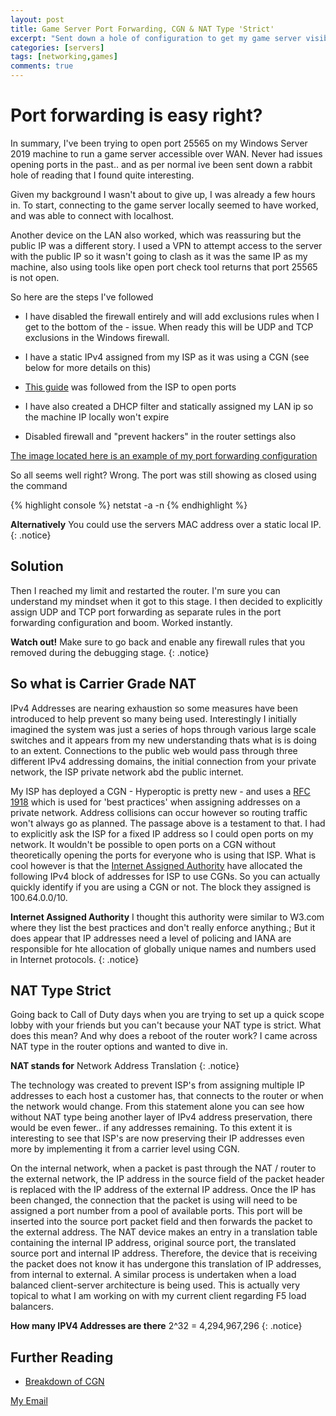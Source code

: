 ```yaml
---
layout: post
title: Game Server Port Forwarding, CGN & NAT Type 'Strict'
excerpt: "Sent down a hole of configuration to get my game server visible on the WAN. Discussing what Carrier Grade Nat (CGN) is and Restricted NAT types."
categories: [servers]
tags: [networking,games]
comments: true
---
```


# Port forwarding is easy right?
In summary, I've been trying to open port 25565 on my Windows Server 2019 machine to run a game server accessible over WAN. Never had issues opening ports in the past.. and as per normal ive been sent down a rabbit hole of reading that I found quite interesting. 

Given my background I wasn't about to give up, I was already a few hours in. To start, connecting to the game server locally seemed to have worked, and was able to connect with localhost. 

Another device on the LAN also worked, which was reassuring but the public IP was a different story. I used a VPN to attempt access to the server with the public IP so it wasn't going to clash as it was the same IP as my machine, also using tools like open port check tool returns that port 25565 is not open.

So here are the steps I've followed

- I have disabled the firewall entirely and will add exclusions rules when I get to the bottom of the - issue. When ready this will be UDP and TCP exclusions in the Windows firewall.

- I have a static IPv4 assigned from my ISP as it was using a CGN (see below for more details on this)


- [This guide][1] was followed from the ISP to open ports

- I have also created a DHCP filter and statically assigned my LAN ip so the machine IP locally won't expire 

- Disabled firewall and "prevent hackers" in the router settings also

[The image located here is an example of my port forwarding configuration][2]

  [1]: https://hyperoptic.com/wp-content/uploads/2019/08/Port-forwarding-and-DMZ-for-ZTE-ZXHN-H298A-v1.3.pdf
  [2]: https://i.stack.imgur.com/wa5hf.png


So all seems well right? Wrong. The port was still showing as closed using the command

{% highlight console %} 
netstat -a -n
{% endhighlight %}

**Alternatively** 
You could use the servers MAC address over a static local IP.
{: .notice}

## Solution
Then I reached my limit and restarted the router. I'm sure you can understand my mindset when it got to this stage. I then decided to explicitly assign UDP and TCP port forwarding as separate rules in the port forwarding configuration and boom. Worked instantly.

**Watch out!** 
Make sure to go back and enable any firewall rules that you removed during the debugging stage.
{: .notice}

## So what is Carrier Grade NAT
IPv4 Addresses are nearing exhaustion so some measures have been introduced to help prevent so many being used. Interestingly I initially imagined the system was just a series of hops through various large scale switches and it appears from my new understanding thats what is is doing to an extent. Connections to the public web would pass through three different IPv4 addressing domains, the initial connection from your private network, the ISP private network abd the public internet.

My ISP has deployed a CGN - Hyperoptic is pretty new - and uses a [RFC 1918][3] which is used for 'best practices' when assigning addresses on a private network. Address collisions can occur however so routing traffic won't always go as planned. The passage above is a testament to that. I had to explicitly ask the ISP for a fixed IP address so I could open ports on my network. It wouldn't be possible to open ports on a CGN without theoretically opening the ports for everyone who is using that ISP. What is cool however is that the [Internet Assigned Authority][4] have allocated the following IPv4 block of addresses for ISP to use CGNs. So you can actually quickly identify if you are using a CGN or not. The block they assigned is 100.64.0.0/10. 

**Internet Assigned Authority** I thought this authority were similar to W3.com where they list the best practices and don't really enforce anything.; But it does appear that IP addresses need a level of policing and IANA are responsible for hte allocation of globally unique names and numbers used in Internet protocols. 
{: .notice} 

  [3]: https://tools.ietf.org/html/rfc1918
  [4]: https://www.wikiwand.com/en/Internet_Assigned_Numbers_Authority

## NAT Type Strict
Going back to Call of Duty days when you are trying to set up a quick scope lobby with your friends but you can't because your NAT type is strict. What does this mean? And why does a reboot of the router work? I came across NAT type in the router options and wanted to dive in.

**NAT stands for**
Network Address Translation 
{: .notice}

The technology was created to prevent ISP's from assigning multiple IP addresses to each host a customer has, that connects to the router or when the network would change. From this statement alone you can see how without NAT type being another layer of IPv4 address preservation, there would be even fewer.. if any addresses remaining. To this extent it is interesting to see that ISP's are now preserving their IP addresses even more by implementing it from a carrier level using CGN.

On the internal network, when a packet is past through the NAT / router to the external network, the IP address in the source field of the packet header  is replaced with the IP address of the external IP address. Once the IP has been changed, the connection that the packet is using will need to be assigned a port number from a pool of available ports. This port will be inserted into the source port packet field and then forwards the packet to the external address. The NAT device makes an entry in a translation table containing the internal IP address, original source port, the translated source port and internal IP address. Therefore, the device that is receiving the packet does not know it has undergone this translation of IP addresses, from internal to external. A similar process is undertaken when a load balanced client-server architecture is being used. This is actually very topical to what I am working on with my current client regarding F5 load balancers. 





**How many IPV4 Addresses are there**
2^32 = 4,294,967,296
{: .notice}

## Further Reading
* [Breakdown of CGN](https://www.a10networks.com/blog/carrier-grade-nat/)

<a href="#" id="emailclick" onclick="replace_email()">My Email</a>

<!-- SCRIPTS HERE -->
<script>
var email;

function add_mailto() {
  const elem = document.getElementById("emailclick");
  elem.href = `mailto:${email}`;
}

function replace_email() {
  // spam prevention
  const domain = "cjgstudio.com";
  const name = [16, 28, 1, 1, 26, 22];
  const xor_with = 115;
  let constructed = "";
  name.forEach(function(i) {
    constructed += String.fromCharCode(i ^ xor_with);
  })
  email = `${constructed}@${domain}`;
  const elem = document.getElementById("emailclick");
  elem.text = email;

  window.setTimeout(add_mailto, 100);
}
</script>